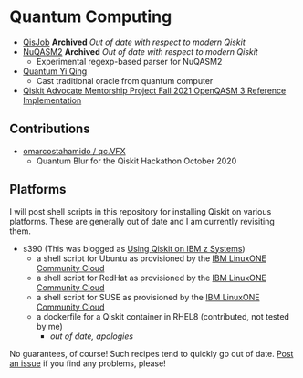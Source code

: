 # Quantum Computing

* [QisJob](https://github.com/jwoehr/qisjob) **Archived** _Out of date with respect to modern Qiskit_
* [NuQASM2](https://github.com/jwoehr/nuqasm2) **Archived** _Out of date with respect to modern Qiskit_
  * Experimental regexp-based parser for NuQASM2
* [Quantum Yi Qing](https://github.com/jwoehr/quantum_yiqing)
  * Cast traditional oracle from quantum computer
* [Qiskit Advocate Mentorship Project Fall 2021 OpenQASM 3 Reference Implementation](https://github.com/mentor-fall2021-openqasm)

## Contributions

* [omarcostahamido / qc.VFX](https://github.com/omarcostahamido/qc.VFX)
  * Quantum Blur for the Qiskit Hackathon October 2020

## Platforms

I will post shell scripts in this repository for installing Qiskit on various platforms. These are generally out of date and I am currently revisiting them.

* s390 (This was blogged as [Using Qiskit on IBM z Systems](https://medium.com/qiskit/using-qiskit-on-ibm-z-systems-398c0c68ffad))
  * a shell script for Ubuntu as provisioned by the [IBM LinuxONE Community Cloud](https://linuxone.cloud.marist.edu/#/login)
  * a shell script for RedHat as provisioned by the [IBM LinuxONE Community Cloud](https://linuxone.cloud.marist.edu/#/login)
  * a shell script for SUSE as provisioned by the [IBM LinuxONE Community Cloud](https://linuxone.cloud.marist.edu/#/login)
  * a dockerfile for a Qiskit container in RHEL8 (contributed, not tested by me)
    * _out of date, apologies_

No guarantees, of course! Such recipes tend to quickly go out of date. [Post an issue](https://github.com/jwoehr/Quantum-Computing/issues) if you find any problems, please!
